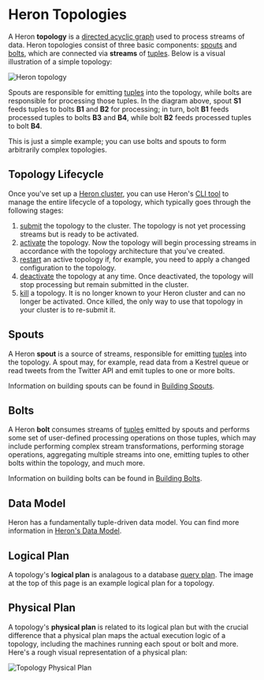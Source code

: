 # Heron Topologies

A Heron **topology** is a [directed acyclic
graph](https://en.wikipedia.org/wiki/Directed_acyclic_graph) used to process
streams of data. Heron topologies consist of three basic components:
[spouts](#spouts) and [bolts](#bolts), which are connected via
**streams** of [tuples](../developers/java/data-model.html). Below is a visual
illustration of a simple topology:

![Heron topology](img/topology.png)

Spouts are responsible for emitting [tuples](../developers/java/data-model.html)
into the topology, while bolts are responsible for processing those tuples. In
the diagram above, spout **S1** feeds tuples to bolts **B1** and **B2** for
processing; in turn, bolt **B1** feeds processed tuples to bolts **B3** and
**B4**, while bolt **B2** feeds processed tuples to bolt **B4**.

This is just a simple example; you can use bolts and spouts to form arbitrarily
complex topologies.

## Topology Lifecycle

Once you've set up a [Heron cluster](../operators/deployment/index.html), you
can use Heron's [CLI tool](../operators/heron-cli.html) to manage the entire
lifecycle of a topology, which typically goes through the following stages:

1. [submit](../operators/heron-cli.html#submitting-a-topology) the topology
   to the cluster. The topology is not yet processing streams but is ready to be
   activated.
2. [activate](../operators/heron-cli.html#activating-a-topology) the
   topology. Now the topology will begin processing streams in accordance with
   the topology architecture that you've created.
3. [restart](../operators/heron-cli.html#restarting-a-topology) an
   active topology if, for example, you need to apply a changed configuration to
   the topology.
4. [deactivate](../operators/heron-cli.html#deactivating-a-topology) the
   topology at any time. Once deactivated, the topology will stop processing but
   remain submitted in the cluster.
5. [kill](../operators/heron-cli.html#killing-a-topology) a topology.  It
   is no longer known to your Heron cluster and can no longer be activated. Once
   killed, the only way to use that topology in your cluster is to re-submit it.

## Spouts

A Heron **spout** is a source of streams, responsible for emitting
[tuples](../developers/java/data-model.html) into the topology. A spout may, for
example, read data from a Kestrel queue or read tweets from the Twitter API and
emit tuples to one or more bolts.

Information on building spouts can be found in [Building
Spouts](../developers/java/spouts.html).

## Bolts

A Heron **bolt** consumes streams of
[tuples](../developers/java/data-model.html) emitted by spouts and performs some
set of user-defined processing operations on those tuples, which may include
performing complex stream transformations, performing storage operations,
aggregating multiple streams into one, emitting tuples to other bolts within the
topology, and much more.

Information on building bolts can be found in [Building
Bolts](../developers/java/bolts.html).

## Data Model

Heron has a fundamentally tuple-driven data model. You can find more information
in [Heron's Data Model](../developers/java/data-model.html).

## Logical Plan

A topology's **logical plan** is analagous to a database [query
plan](https://en.wikipedia.org/wiki/Query_plan). The image at the top of this
page is an example logical plan for a topology.

## Physical Plan

A topology's **physical plan** is related to its logical plan but with the
crucial difference that a physical plan maps the actual execution logic of a
topology, including the machines running each spout or bolt and more. Here's a
rough visual representation of a physical plan:

![Topology Physical Plan](img/physicalplan.png)
